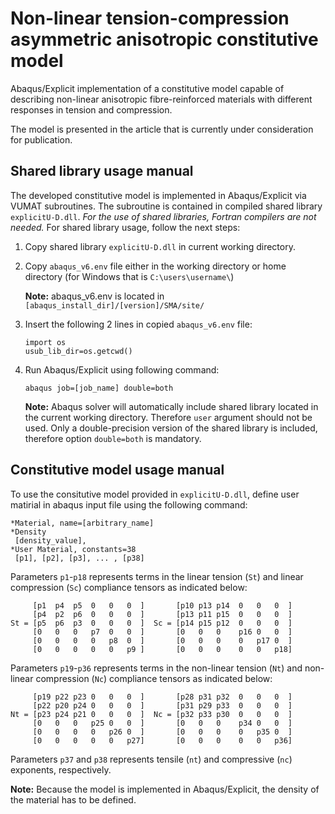 # Non-linear tension-compression asymmetric anisotropic constitutive model

Abaqus/Explicit implementation of a constitutive model capable of describing non-linear anisotropic fibre-reinforced materials with different responses in tension and compression.

The model is presented in the article that is currently under consideration for publication.

## Shared library usage manual
The developed constitutive model is implemented in Abaqus/Explicit via VUMAT subroutines. The subroutine is contained in compiled shared library `explicitU-D.dll`. *For the use of shared libraries, Fortran compilers are not needed.* For shared library usage, follow the next steps:
1. Copy shared library `explicitU-D.dll` in current working directory.
2. Copy `abaqus_v6.env` file either in the working directory or home directory (for Windows that is `C:\users\username\`)
   
   **Note:** abaqus_v6.env is located in `[abaqus_install_dir]/[version]/SMA/site/`
3. Insert the following 2 lines in copied `abaqus_v6.env` file:
   ```
   import os
   usub_lib_dir=os.getcwd()
   ```
4. Run Abaqus/Explicit using following command:

   `abaqus job=[job_name] double=both`

   **Note:** Abaqus solver will automatically include shared library located in the current working directory. Therefore `user` argument should not be used. Only a double-precision version of the shared library is included, therefore option `double=both` is mandatory. 

## Constitutive model usage manual

To use the consitutive model provided in `explicitU-D.dll`, define user matirial in abaqus input file using the following command:
```
*Material, name=[arbitrary_name]
*Density
 [density_value],
*User Material, constants=38
 [p1], [p2], [p3], ... , [p38]
```
Parameters `p1`-`p18` represents terms in the linear tension (`St`) and linear compression (`Sc`) compliance tensors as indicated below: 
```
     [p1  p4  p5  0   0   0  ]       [p10 p13 p14  0   0   0  ]
     [p4  p2  p6  0   0   0  ]       [p13 p11 p15  0   0   0  ]
St = [p5  p6  p3  0   0   0  ]  Sc = [p14 p15 p12  0   0   0  ]
     [0   0   0   p7  0   0  ]       [0   0   0    p16 0   0  ]
     [0   0   0   0   p8  0  ]       [0   0   0    0   p17 0  ]
     [0   0   0   0   0   p9 ]       [0   0   0    0   0   p18]
```
Parameters `p19`-`p36` represents terms in the non-linear tension (`Nt`) and non-linear compression (`Nc`) compliance tensors as indicated below: 
```
     [p19 p22 p23 0   0   0  ]       [p28 p31 p32  0   0   0  ]
     [p22 p20 p24 0   0   0  ]       [p31 p29 p33  0   0   0  ]
Nt = [p23 p24 p21 0   0   0  ]  Nc = [p32 p33 p30  0   0   0  ]
     [0   0   0   p25 0   0  ]       [0   0   0    p34 0   0  ]
     [0   0   0   0   p26 0  ]       [0   0   0    0   p35 0  ]
     [0   0   0   0   0   p27]       [0   0   0    0   0   p36]
```
Parameters `p37` and `p38` represents tensile (`nt`) and compressive (`nc`) exponents, respectively.

**Note:** Because the model is implemented in Abaqus/Explicit, the density of the material has to be defined.
